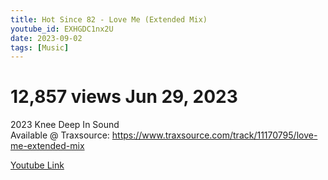 ```yaml
---
title: Hot Since 82 - Love Me (Extended Mix)
youtube_id: EXHGDC1nx2U
date: 2023-09-02
tags: [Music]
---
```

# 12,857 views  Jun 29, 2023  
2023    Knee Deep In Sound  
Available @ Traxsource: <https://www.traxsource.com/track/11170795/love-me-extended-mix>  

[Youtube Link](https://www.youtube.com/watch?v=EXHGDC1nx2U)  